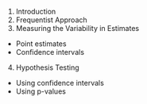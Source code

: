 1. Introduction
2. Frequentist Approach
3. Measuring the Variability in Estimates
  * Point estimates
  * Confidence intervals
4. Hypothesis Testing
  * Using confidence intervals
  * Using p-values

